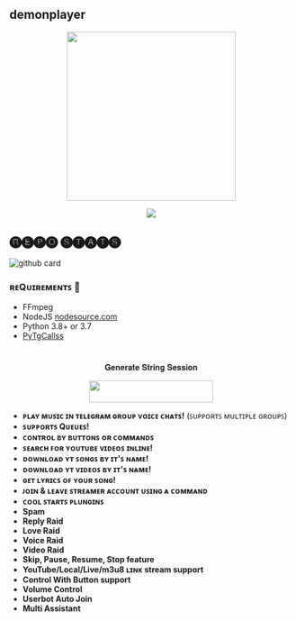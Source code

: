<h2 align="centre"> demonplayer</h2>

 
<p align="center"><a href="https://t.me/Superior_Bots"><img src="https://telegra.ph/file/a7a096c75c14fc925fd50.jpg" width="300"></a></p>
<p align="center">
    <a href="https://www.python.org/" alt="made-with-python"> <img src="https://img.shields.io/badge/Made%20with-Python-black.svg?style=flat-square&logo=python&logoColor=blue&color=red" /></a>

## 🅡🅔🅟🅞 🅢🅣🅐🅣🅢
![github card](https://github-readme-stats.vercel.app/api/pin/?username=mivinka1&repo=demon&theme=dark)

<h3>ʀᴇQᴜɪʀᴇᴍᴇɴᴛꜱ 📝</h3>

- FFmpeg
- NodeJS [nodesource.com](https://nodesource.com/)
- Python 3.8+ or 3.7
- [PyTgCallss](https://github.com/ITZ-ZAID/calls)

#


<p align="center">𝐆𝐞𝐧𝐞𝐫𝐚𝐭𝐞 𝐒𝐭𝐫𝐢𝐧𝐠 𝐒𝐞𝐬𝐬𝐢𝐨𝐧</p>

<p align="center"><a href="https://replit.com/@Itz-zaid/Generator"> <img src="https://img.shields.io/badge/String%20Session-black?style=for-the-badge&logo=replit" width="220" height="38.45"/></a></p>



- **ᴘʟᴀʏ ᴍᴜꜱɪᴄ ɪɴ ᴛᴇʟᴇɢʀᴀᴍ ɢʀᴏᴜᴘ ᴠᴏɪᴄᴇ ᴄʜᴀᴛꜱ!** (ꜱᴜᴘᴘᴏʀᴛꜱ ᴍᴜʟᴛɪᴘʟᴇ ɢʀᴏᴜᴘꜱ)
- **ꜱᴜᴘᴘᴏʀᴛꜱ Qᴜᴇᴜᴇꜱ!**
- **ᴄᴏɴᴛʀᴏʟ ʙʏ ʙᴜᴛᴛᴏɴꜱ ᴏʀ ᴄᴏᴍᴍᴀɴᴅꜱ**
- **ꜱᴇᴀʀᴄʜ ꜰᴏʀ ʏᴏᴜᴛᴜʙᴇ ᴠɪᴅᴇᴏꜱ ɪɴʟɪɴᴇ!**
- **ᴅᴏᴡɴʟᴏᴀᴅ ʏᴛ ꜱᴏɴɢꜱ ʙʏ ɪᴛ'ꜱ ɴᴀᴍᴇ!**
- **ᴅᴏᴡɴʟᴏᴀᴅ ʏᴛ ᴠɪᴅᴇᴏꜱ ʙʏ ɪᴛ'ꜱ ɴᴀᴍᴇ!**
- **ɢᴇᴛ ʟʏʀɪᴄꜱ ᴏꜰ ʏᴏᴜʀ ꜱᴏɴɢ!**
- **ᴊᴏɪɴ & ʟᴇᴀᴠᴇ ꜱᴛʀᴇᴀᴍᴇʀ ᴀᴄᴄᴏᴜɴᴛ ᴜꜱɪɴɢ ᴀ ᴄᴏᴍᴍᴀɴᴅ**
- **ᴄᴏᴏʟ ꜱᴛᴀʀᴛꜱ ᴘʟᴜɴɢɪɴꜱ**
- **Spam**
- **Reply Raid**
- **Love Raid**
- **Voice Raid**
- **Video Raid**
- **Skip, Pause, Resume, Stop feature**
- **YouTube/Local/Live/m3u8 ʟɪɴᴋ stream support**
- **Control With Button support**
- **Volume Control**
- **Userbot Auto Join**
- **Multi Assistant**
</details>

